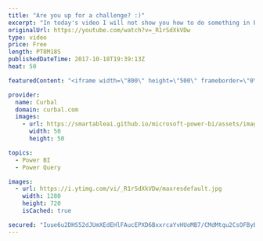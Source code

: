 ```yaml
---
title: "Are you up for a challenge? :)"
excerpt: "In today's video I will not show you how to do something in Power BI, I challenge you to show me!  Link to techdays sessions: http://tdswe.se/sessioner/  Here are the rules for the Power Query challenge: 1. Download the source data here: http://gofile.me/2kEOD/MlNRhu3yh 2. Clean the data in power BI"
originalUrl: https://youtube.com/watch?v=_R1rSdXkVDw
type: video
price: Free
length: PT8M18S
publishedDateTime: 2017-10-18T19:39:13Z
heat: 50

featuredContent: "<iframe width=\"800\" height=\"500\" frameborder=\"0\" src=\"https://www.youtube.com/embed/_R1rSdXkVDw\" allow=\"accelerometer; autoplay; encrypted-media; gyroscope; picture-in-picture\" allowfullscreen></iframe>"

provider:
  name: Curbal
  domain: curbal.com
  images:
    - url: https://smartableai.github.io/microsoft-power-bi/assets/images/organizations/curbal.com-50x50.jpg
      width: 50
      height: 50

topics:
  - Power BI
  - Power Query

images:
  - url: https://i.ytimg.com/vi/_R1rSdXkVDw/maxresdefault.jpg
    width: 1280
    height: 720
    isCached: true

secured: "Iuue6u2DHS52dJUmXEdEHlFAucEPXD6BxxrcaYvHUoMB7/CMdMtqu2CsOFByE3x6CwoDUb6oPMmIL9WGTXPNT6yA7eUm92lrzFMfWl0Pk086OLSvc+EhSt1i57fhsTYH9KHEhF/PGBB1iJSc6MPKh+hq03nqhbJzX+SngQo71jOHrP5ShXPpjs2dIIeWGv4le68GnCPSxQjprDtLNMOxvhNaboKUkBk5iYsfJbLMmE/BlG+Zv/SGBOSnG9HSTpbtM8UV3ZLpyyC/6vLiP6ykGEBqn/FI9ZituvOLYLAhR6MhW+SxN1ge52Lsh76BsgdKCn+ePP+GbbEtA9+zQn7RcRXU8ACFtyk+/yCSVeCg2vlXg4nMrWrur7O3kbMihdbHawudvr8JuA/3uElmGHyqVINx3he096+QGvK3lOyDI9o=;nlDK631lNqrUgYWb31EO5A=="
---
```


